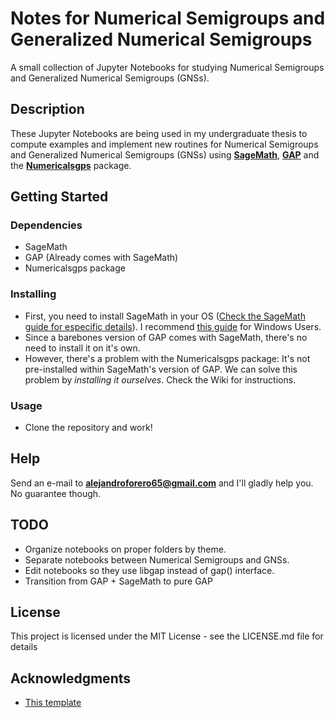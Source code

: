 # Notes for Numerical Semigroups and Generalized Numerical Semigroups

A small collection of Jupyter Notebooks for studying Numerical Semigroups and Generalized Numerical Semigroups (GNSs).

## Description

These Jupyter Notebooks are being used in my undergraduate thesis to compute examples and implement new routines for Numerical Semigroups and Generalized Numerical Semigroups (GNSs) using [**SageMath**](https://www.sagemath.org/), [**GAP**](https://www.gap-system.org/) and the [**Numericalsgps**](https://github.com/gap-packages/numericalsgps) package.

## Getting Started

### Dependencies

* SageMath
* GAP (Already comes with SageMath)
* Numericalsgps package

### Installing

* First, you need to install SageMath in your OS ([Check the SageMath guide for especific details](https://doc.sagemath.org/html/en/installation/)). I recommend [this guide](http://cientic.uis.edu.co/grupobioquimicateorica/wp-content/uploads/2022/05/Installation_of_Sage_in_WSL.pdf) for Windows Users.
* Since a barebones version of GAP comes with SageMath, there's no need to install it on it's own. 
* However, there's a problem with the Numericalsgps package: It's not pre-installed within SageMath's version of GAP. We can solve this problem by *installing it ourselves*. Check the Wiki for instructions.

### Usage

* Clone the repository and work!

## Help

Send an e-mail to **alejandroforero65@gmail.com** and I'll gladly help you. No guarantee though.

## TODO

* Organize notebooks on proper folders by theme.
* Separate notebooks between Numerical Semigroups and GNSs.
* Edit notebooks so they use libgap instead of gap() interface.
* Transition from GAP + SageMath to pure GAP

## License

This project is licensed under the MIT License - see the LICENSE.md file for details

## Acknowledgments

* [This template](https://gist.github.com/DomPizzie/7a5ff55ffa9081f2de27c315f5018afc)

